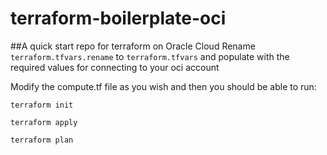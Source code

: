 # terraform-boilerplate-oci
##A quick start repo for terraform on Oracle Cloud
Rename `terraform.tfvars.rename` to `terraform.tfvars` and populate with the required values for connecting to your oci account

Modify the compute.tf file as you wish and then you should be able to run:
```
terraform init
```
```
terraform apply
```
```
terraform plan
```
